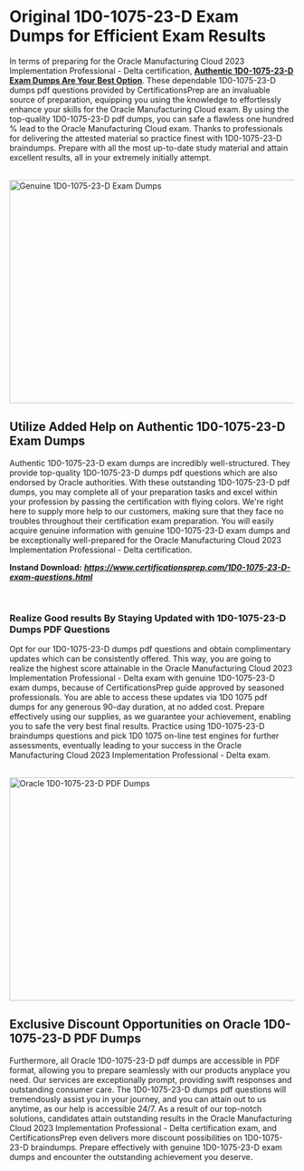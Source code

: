<h1><strong>Original 1D0-1075-23-D Exam Dumps for Efficient Exam Results</strong></h1>
<p>In terms of preparing for the Oracle Manufacturing Cloud 2023 Implementation Professional - Delta certification, <a href="https://www.certificationsprep.com/1D0-1075-23-D-exam-questions.html"><strong>Authentic 1D0-1075-23-D Exam Dumps Are Your Best Option</strong></a>. These dependable 1D0-1075-23-D dumps pdf questions provided by CertificationsPrep are an invaluable source of preparation, equipping you using the knowledge to effortlessly enhance your skills for the Oracle Manufacturing Cloud exam. By using the top-quality 1D0-1075-23-D pdf dumps, you can safe a flawless one hundred % lead to the Oracle Manufacturing Cloud exam. Thanks to professionals for delivering the attested material so practice finest with 1D0-1075-23-D braindumps. Prepare with all the most up-to-date study material and attain excellent results, all in your extremely initially attempt.</p>
<p>&nbsp;<img src="https://i.imgur.com/XTkKqDV.png" alt="Genuine 1D0-1075-23-D Exam Dumps" width="700" height="394" /></p>
<h2><strong>Utilize Added Help on Authentic 1D0-1075-23-D Exam Dumps</strong></h2>
<p>Authentic 1D0-1075-23-D exam dumps are incredibly well-structured. They provide top-quality 1D0-1075-23-D dumps pdf questions which are also endorsed by Oracle authorities. With these outstanding 1D0-1075-23-D pdf dumps, you may complete all of your preparation tasks and excel within your profession by passing the certification with flying colors. We're right here to supply more help to our customers, making sure that they face no troubles throughout their certification exam preparation. You will easily acquire genuine information with genuine 1D0-1075-23-D exam dumps and be exceptionally well-prepared for the Oracle Manufacturing Cloud 2023 Implementation Professional - Delta certification.</p>
<p><strong>Instand Download:</strong>&nbsp;<strong><a href="https://www.certificationsprep.com/1D0-1075-23-D-exam-questions.html"><em>https://www.certificationsprep.com/1D0-1075-23-D-exam-questions.html</em></a></strong></p>
<p>&nbsp;</p>
<h3><strong>Realize Good results By Staying Updated with 1D0-1075-23-D Dumps PDF Questions</strong></h3>
<p>Opt for our 1D0-1075-23-D dumps pdf questions and obtain complimentary updates which can be consistently offered. This way, you are going to realize the highest score attainable in the Oracle Manufacturing Cloud 2023 Implementation Professional - Delta exam with genuine 1D0-1075-23-D exam dumps, because of CertificationsPrep guide approved by seasoned professionals. You are able to access these updates via 1D0 1075 pdf dumps for any generous 90-day duration, at no added cost. Prepare effectively using our supplies, as we guarantee your achievement, enabling you to safe the very best final results. Practice using 1D0-1075-23-D braindumps questions and pick 1D0 1075 on-line test engines for further assessments, eventually leading to your success in the Oracle Manufacturing Cloud 2023 Implementation Professional - Delta exam.</p>
<p>&nbsp;<a href="https://www.certificationsprep.com/1D0-1075-23-D-exam-questions.html"><img src="https://i.imgur.com/DQYUJ45.png" alt="Oracle 1D0-1075-23-D PDF Dumps" width="700" height="394" /></a></p>
<h2><strong>Exclusive Discount Opportunities on Oracle 1D0-1075-23-D PDF Dumps</strong></h2>
<p>Furthermore, all Oracle 1D0-1075-23-D pdf dumps are accessible in PDF format, allowing you to prepare seamlessly with our products anyplace you need. Our services are exceptionally prompt, providing swift responses and outstanding consumer care. The 1D0-1075-23-D dumps pdf questions will tremendously assist you in your journey, and you can attain out to us anytime, as our help is accessible 24/7. As a result of our top-notch solutions, candidates attain outstanding results in the Oracle Manufacturing Cloud 2023 Implementation Professional - Delta certification exam, and CertificationsPrep even delivers more discount possibilities on 1D0-1075-23-D braindumps. Prepare effectively with genuine 1D0-1075-23-D exam dumps and encounter the outstanding achievement you deserve.</p>
